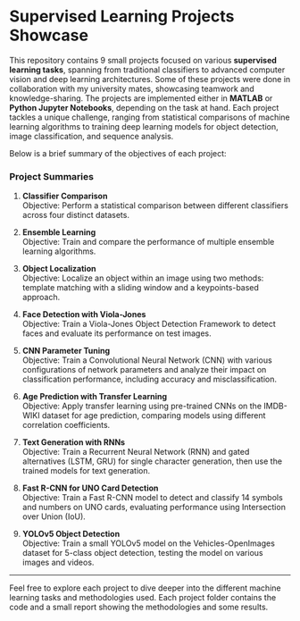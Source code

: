 # Supervised Learning Projects Showcase

This repository contains 9 small projects focused on various **supervised learning tasks**, spanning from traditional classifiers to advanced computer vision and deep learning architectures. Some of these projects were done in collaboration with my university mates, showcasing teamwork and knowledge-sharing. The projects are implemented either in **MATLAB** or **Python Jupyter Notebooks**, depending on the task at hand. Each project tackles a unique challenge, ranging from statistical comparisons of machine learning algorithms to training deep learning models for object detection, image classification, and sequence analysis.

Below is a brief summary of the objectives of each project:

### Project Summaries

1. **Classifier Comparison**  
   Objective: Perform a statistical comparison between different classifiers across four distinct datasets.

2. **Ensemble Learning**  
   Objective: Train and compare the performance of multiple ensemble learning algorithms.

3. **Object Localization**  
   Objective: Localize an object within an image using two methods: template matching with a sliding window and a keypoints-based approach.

4. **Face Detection with Viola-Jones**  
   Objective: Train a Viola-Jones Object Detection Framework to detect faces and evaluate its performance on test images.

5. **CNN Parameter Tuning**  
   Objective: Train a Convolutional Neural Network (CNN) with various configurations of network parameters and analyze their impact on classification performance, including accuracy and misclassification.

6. **Age Prediction with Transfer Learning**  
   Objective: Apply transfer learning using pre-trained CNNs on the IMDB-WIKI dataset for age prediction, comparing models using different correlation coefficients.

7. **Text Generation with RNNs**  
   Objective: Train a Recurrent Neural Network (RNN) and gated alternatives (LSTM, GRU) for single character generation, then use the trained models for text generation.

8. **Fast R-CNN for UNO Card Detection**  
   Objective: Train a Fast R-CNN model to detect and classify 14 symbols and numbers on UNO cards, evaluating performance using Intersection over Union (IoU).

9. **YOLOv5 Object Detection**  
   Objective: Train a small YOLOv5 model on the Vehicles-OpenImages dataset for 5-class object detection, testing the model on various images and videos.

---

Feel free to explore each project to dive deeper into the different machine learning tasks and methodologies used. Each project folder contains the code and a small report showing the methodologies and some results.
